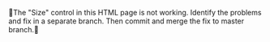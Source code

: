 🐛The "Size" control in this HTML page is not working.
Identify the problems and fix in a separate branch.
Then commit and merge the fix to master branch.🐛
